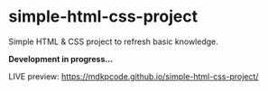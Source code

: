 # simple-html-css-project
Simple HTML & CSS project to refresh basic knowledge.

**Development in progress...**

LIVE preview: https://mdkpcode.github.io/simple-html-css-project/
